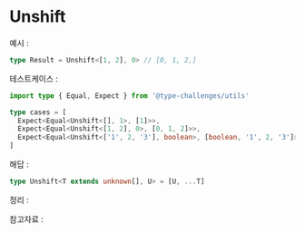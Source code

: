 # Unshift

예시 :

```ts
type Result = Unshift<[1, 2], 0> // [0, 1, 2,]
```

테스트케이스 :

```ts
import type { Equal, Expect } from '@type-challenges/utils'

type cases = [
  Expect<Equal<Unshift<[], 1>, [1]>>,
  Expect<Equal<Unshift<[1, 2], 0>, [0, 1, 2]>>,
  Expect<Equal<Unshift<['1', 2, '3'], boolean>, [boolean, '1', 2, '3']>>,
]
```

해답 :

```ts
type Unshift<T extends unknown[], U> = [U, ...T]
```

정리 :

참고자료 :
